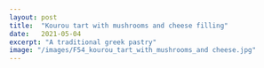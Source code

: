 ```yaml
---
layout: post
title:  "Kourou tart with mushrooms and cheese filling"
date:   2021-05-04
excerpt: "A traditional greek pastry"
image: "/images/F54_kourou_tart_with_mushrooms_and cheese.jpg"
---
```

